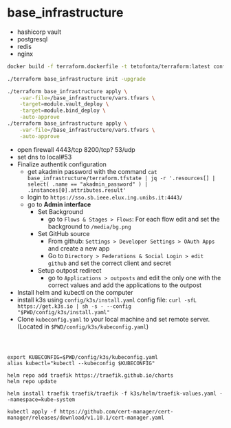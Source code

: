 # base_infrastructure

- hashicorp vault
- postgresql
- redis
- nginx

```bash
docker build -f terraform.dockerfile -t tetofonta/terraform:latest config

./terraform base_infrastructure init -upgrade

./terraform base_infrastructure apply \
    -var-file=/base_infrastructure/vars.tfvars \
    -target=module.vault_deploy \
    -target=module.bind_deploy \
    -auto-approve 
./terraform base_infrastructure apply \
    -var-file=/base_infrastructure/vars.tfvars \
    -auto-approve
```
 - open firewall 4443/tcp 8200/tcp? 53/udp
 - set dns to local#53
 - Finalize authentik configuration
    - get akadmin password with the command `cat base_infrastructure/terraform.tfstate | jq -r '.resources[] | select( .name == "akadmin_password" ) | .instances[0].attributes.result'`
    - login to `https://sso.sb.ieee.elux.ing.unibs.it:4443/`
    - go to **Admin interface**
        - Set Background
            - go to `Flows & Stages > Flows`: For each flow edit and set the background to `/media/bg.png`
        - Set GitHub source
            - From github: `Settings > Developer Settings > OAuth Apps` and create a new app
            - Go to `Directory > Federations & Social Login > edit github` and set the correct client and secret
        - Setup outpost redirect
            - go to `Applications > outposts` and edit the only one with the correct values and add the applications to the outpost
 - Install helm and kubectl on the computer
 - install k3s using `config/k3s/install.yaml` config file: `curl -sfL https://get.k3s.io | sh -s - --config "$PWD/config/k3s/install.yaml"`
 - Clone `kubeconfig.yaml` to your local machine and set remote server. (Located in `$PWD/config/k3s/kubeconfig.yaml`)
```



export KUBECONFIG=$PWD/config/k3s/kubeconfig.yaml
alias kubectl="kubectl --kubeconfig $KUBECONFIG"

helm repo add traefik https://traefik.github.io/charts
helm repo update

helm install traefik traefik/traefik -f k3s/helm/traefik-values.yaml --namespace=kube-system 

kubectl apply -f https://github.com/cert-manager/cert-manager/releases/download/v1.10.1/cert-manager.yaml
```